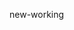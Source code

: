 <!--
 * @Author: ScauBosco
 * @Date: 2024-04-16 15:33:04
 * @LastEditors: ScauBosco
 * @LastEditTime: 2024-04-16 15:33:14
-->
new-working